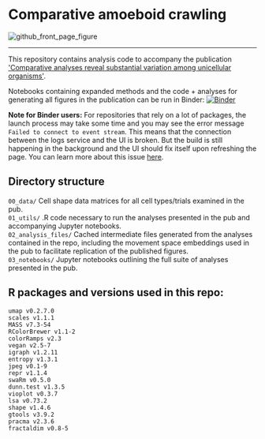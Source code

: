 # Comparative amoeboid crawling

![github_front_page_figure](https://user-images.githubusercontent.com/64554648/182730384-e9e60ead-8651-4c23-a484-b69bdd6ffe88.png)

---

This repository contains analysis code to accompany the publication ['Comparative analyses reveal substantial variation among unicellular organisms'](https://research.arcadiascience.com/pub/result-comparative-crawling).

Notebooks containing expanded methods and the code + analyses for generating all figures in the publication can be run in Binder:
[![Binder](https://mybinder.org/badge_logo.svg)](https://mybinder.org/v2/gh/Arcadia-Science/comparative-amoeboid-crawling/HEAD)

**Note for Binder users:** For repositories that rely on a lot of packages, the launch process may take some time and you may see the error message `Failed to connect to event stream`. This means that the connection between the logs service and the UI is broken. But the build is still happening in the background and the UI should fix itself upon refreshing the page. You can learn more about this issue [here](https://discourse.jupyter.org/t/failed-to-connect-to-event-stream/527).

## Directory structure

`00_data/` Cell shape data matrices for all cell types/trials examined in the pub.<br>
`01_utils/` .R code necessary to run the analyses presented in the pub and accompanying Jupyter notebooks.<br>
`02_analysis_files/` Cached intermediate files generated from the analyses contained in the repo, including the movement space embeddings used in the pub to facilitate replication of the published figures.<br>
`03_notebooks/` Jupyter notebooks outlining the full suite of analyses presented in the pub.<br>

## R packages and versions used in this repo:

`umap v0.2.7.0`<br>
`scales v1.1.1`<br>
`MASS v7.3-54`<br>
`RColorBrewer v1.1-2`<br>
`colorRamps v2.3`<br>
`vegan v2.5-7`<br>
`igraph v1.2.11`<br>
`entropy v1.3.1`<br>
`jpeg v0.1-9`<br>
`repr v1.1.4`<br>
`swaRm v0.5.0`<br>
`dunn.test v1.3.5`<br>
`vioplot v0.3.7`<br>
`lsa v0.73.2`<br>
`shape v1.4.6`<br>
`gtools v3.9.2`<br>
`pracma v2.3.6`<br>
`fractaldim v0.8-5`<br>
